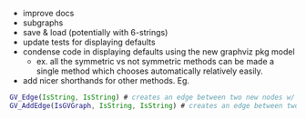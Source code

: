  - improve docs
 - subgraphs
 - save & load (potentially with 6-strings)
 - update tests for displaying defaults
 - condense code in displaying defaults using the new graphviz pkg model
    - ex. all the symmetric vs not symmetric methods can be made a single method which chooses automatically relatively easily.
 - add nicer shorthands for other methods. Eg. 
 ```gap
 GV_Edge(IsString, IsString) # creates an edge between two new nodes w/ the provided name strings
 GV_AddEdge(IsGVGraph, IsString, IsString) # creates an edge between two new nodes w/ the provided name strings and adds it to the graph
 ```